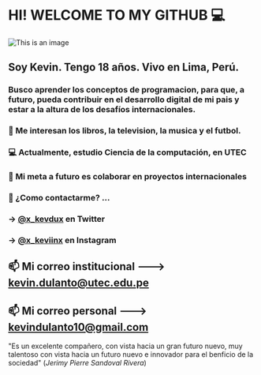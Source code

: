 # HI! WELCOME TO MY GITHUB 💻

![This is an image](https://i.pinimg.com/originals/f2/51/88/f25188ba611ce680d901a0bc38beaf05.jpg)

## Soy Kevin. Tengo 18 años. Vivo en Lima, Perú. 
### Busco aprender los conceptos de programacion, para que, a futuro, pueda contribuir en el desarrollo digital de mi pais y estar a la altura de los desafíos internacionales.

### 👀 Me interesan los libros, la television, la musica y el futbol.
### 💻 Actualmente, estudio Ciencia de la computación, en UTEC
### 💞️ Mi meta a futuro es colaborar en proyectos internacionales
### 📱 ¿Como contactarme? ...
### -> [@x_kevdux](https://twitter.com/x_kevdux) en Twitter
### -> [@x_keviinx](https://www.instagram.com/x_keviinx/) en Instagram

## 📫 Mi correo institucional ---> kevin.dulanto@utec.edu.pe

## 📫 Mi correo personal ---> kevindulanto10@gmail.com

<!---
kevinrdf/kevinrdf is a ✨ special ✨ repository because its `README.md` (this file) appears on your GitHub profile.
You can click the Preview link to take a look at your change
--->

"Es un excelente compañero, con vista hacia un gran futuro nuevo, muy talentoso con vista hacia un futuro nuevo e innovador para el benficio de la sociedad"
(*Jerimy Pierre Sandoval Rivera*)
